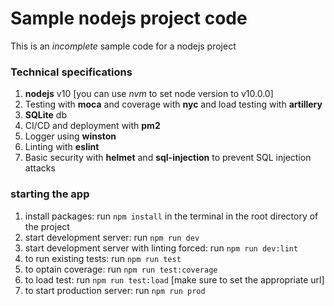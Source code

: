 # Sample nodejs project code

This is an _incomplete_ sample code for a nodejs project

### Technical specifications

1.  **nodejs** v10 [you can use *nvm* to set node version to v10.0.0]
2.  Testing with **moca** and coverage with **nyc** and load testing with **artillery**
3.  **SQLite** db
4.  CI/CD and deployment with **pm2**
5.  Logger using **winston**
6.  Linting with **eslint**
7.  Basic security with  **helmet** and **sql-injection** to prevent SQL injection attacks

### starting the app

1.  install packages: run `npm install` in the terminal in the root directory of the project
2.  start development server: run `npm run dev`
3.  start development server with linting forced: run `npm run dev:lint`
4.  to run existing tests: run `npm run test`
5.  to optain coverage: run `npm run test:coverage`
6.  to load test: run `npm run test:load` [make sure to set the appropriate url]
7.  to start production server: run `npm run prod`
